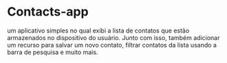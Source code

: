 # Contacts-app
um aplicativo simples no qual exibi a lista de contatos que estão armazenados no dispositivo do usuário. Junto com isso, também adicionar um recurso para salvar um novo contato, filtrar contatos da lista usando a barra de pesquisa e muito mais.  
